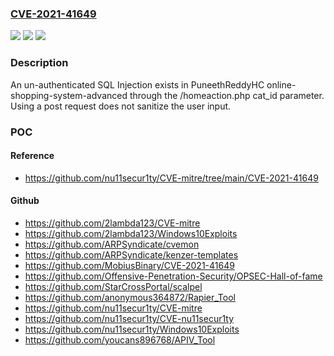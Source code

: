 ### [CVE-2021-41649](https://cve.mitre.org/cgi-bin/cvename.cgi?name=CVE-2021-41649)
![](https://img.shields.io/static/v1?label=Product&message=n%2Fa&color=blue)
![](https://img.shields.io/static/v1?label=Version&message=n%2Fa&color=blue)
![](https://img.shields.io/static/v1?label=Vulnerability&message=n%2Fa&color=brighgreen)

### Description

An un-authenticated SQL Injection exists in PuneethReddyHC online-shopping-system-advanced through the /homeaction.php cat_id parameter. Using a post request does not sanitize the user input.

### POC

#### Reference
- https://github.com/nu11secur1ty/CVE-mitre/tree/main/CVE-2021-41649

#### Github
- https://github.com/2lambda123/CVE-mitre
- https://github.com/2lambda123/Windows10Exploits
- https://github.com/ARPSyndicate/cvemon
- https://github.com/ARPSyndicate/kenzer-templates
- https://github.com/MobiusBinary/CVE-2021-41649
- https://github.com/Offensive-Penetration-Security/OPSEC-Hall-of-fame
- https://github.com/StarCrossPortal/scalpel
- https://github.com/anonymous364872/Rapier_Tool
- https://github.com/nu11secur1ty/CVE-mitre
- https://github.com/nu11secur1ty/CVE-nu11secur1ty
- https://github.com/nu11secur1ty/Windows10Exploits
- https://github.com/youcans896768/APIV_Tool


